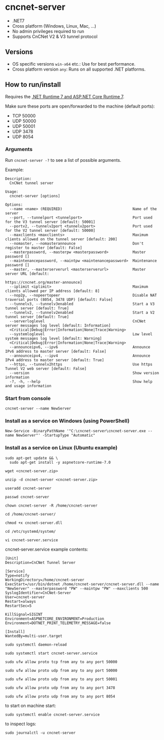 # cncnet-server

* .NET7
* Cross platform (Windows, Linux, Mac, ...)
* No admin privileges required to run
* Supports CnCNet V2 & V3 tunnel protocol

## Versions

* OS specific versions `win-x64` etc.: Use for best performance.
* Cross platform version `any`: Runs on all supported .NET platforms.

## How to run/install

Requires the [.NET Runtime 7 and ASP.NET Core Runtime 7](https://dotnet.microsoft.com/en-us/download/dotnet/7.0/runtime).

Make sure these ports are open/forwarded to the machine (default ports):

* TCP 50000
* UDP 50000
* UDP 50001
* UDP 3478
* UDP 8054

### Arguments

Run `cncnet-server -?` to see a list of possible arguments.

Example:

```
Description:
  CnCNet tunnel server

Usage:
  cncnet-server [options]

Options:
  --name <name> (REQUIRED)                                Name of the server
  --port, --tunnelport <tunnelport>                       Port used for the V3 tunnel server [default: 50001]
  --portv2, --tunnelv2port <tunnelv2port>                 Port used for the V2 tunnel server [default: 50000]
  --maxclients <maxclients>                               Maximum clients allowed on the tunnel server [default: 200]
  --nomaster, --nomasterannounce                          Don't register to master [default: False]
  --masterpassword, --masterpw <masterpassword>           Master password []
  --maintenancepassword, --maintpw <maintenancepassword>  Maintenance password []
  --master, --masterserverurl <masterserverurl>           Master server URL [default:
                                                          https://cncnet.org/master-announce]
  --iplimit <iplimit>                                     Maximum clients allowed per IP address [default: 8]
  --nop2p, --nopeertopeer                                 Disable NAT traversal ports (8054, 3478 UDP) [default: False]
  --tunnelv3, --tunnelv3enabled                           Start a V3 tunnel server [default: True]
  --tunnelv2, --tunnelv2enabled                           Start a V2 tunnel server [default: True]
  --serverloglevel                                        CnCNet server messages log level [default: Information]
  <Critical|Debug|Error|Information|None|Trace|Warning>
  --systemloglevel                                        Low level system messages log level [default: Warning]
  <Critical|Debug|Error|Information|None|Trace|Warning>
  --announceipv6, --ipv6                                  Announce IPv6 address to master server [default: False]
  --announceipv4, --ipv4                                  Announce IPv4 address to master server [default: True]
  --https, --tunnelv2https                                Use https Tunnel V2 web server [default: False]
  --version                                               Show version information
  -?, -h, --help                                          Show help and usage information
```

### Start from console

```
cncnet-server --name NewServer
```

### Install as a service on Windows (using PowerShell)

```
New-Service -BinaryPathName '"C:\cncnet-server\cncnet-server.exe --name NewServer"' -StartupType "Automatic"
```

### Install as a service on Linux (Ubuntu example)

```
sudo apt-get update && \
  sudo apt-get install -y aspnetcore-runtime-7.0
```

```
wget <cncnet-server.zip>
```

```
unzip -d cncnet-server <cncnet-server.zip>
```

```
useradd cncnet-server
```

```
passwd cncnet-server
```

```
chown cncnet-server -R /home/cncnet-server
```

```
cd /home/cncnet-server/
```

```
chmod +x cncnet-server.dll
```

```
cd /etc/systemd/system/
```

```
vi cncnet-server.service
```
cncnet-server.service example contents:

```
[Unit]
Description=CnCNet Tunnel Server

[Service]
Type=notify
WorkingDirectory=/home/cncnet-server
ExecStart=/usr/bin/dotnet /home/cncnet-server/cncnet-server.dll --name "NewServer" --masterpassword "PW" --maintpw "PW" --maxclients 500
SyslogIdentifier=CnCNet-Server
User=cncnet-server
Restart=always
RestartSec=5

KillSignal=SIGINT
Environment=ASPNETCORE_ENVIRONMENT=Production
Environment=DOTNET_PRINT_TELEMETRY_MESSAGE=false

[Install]
WantedBy=multi-user.target
```

```
sudo systemctl daemon-reload
```

```
sudo systemctl start cncnet-server.service
```

```
sudo ufw allow proto tcp from any to any port 50000
```

```
sudo ufw allow proto udp from any to any port 50000
```

```
sudo ufw allow proto udp from any to any port 50001
```

```
sudo ufw allow proto udp from any to any port 3478
```

```
sudo ufw allow proto udp from any to any port 8054
```

to start on machine start:
```
sudo systemctl enable cncnet-server.service
```

to inspect logs:
```
sudo journalctl -u cncnet-server
```

